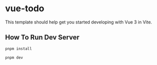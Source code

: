 # vue-todo

This template should help get you started developing with Vue 3 in Vite.

## How To Run Dev Server

```sh
pnpm install
```

```sh
pnpm dev
```
